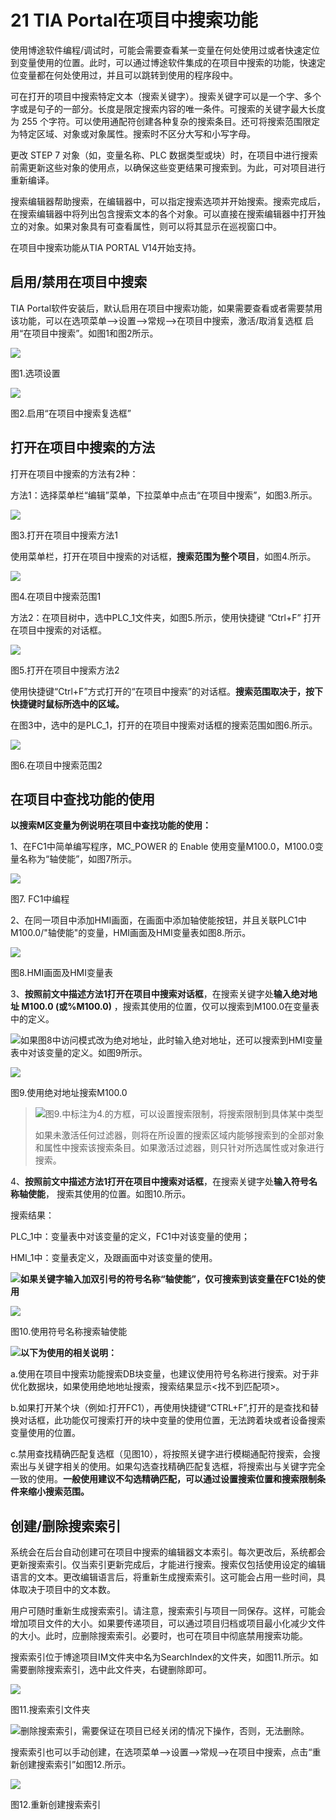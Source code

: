# 21 TIA Portal在项目中搜索功能

使用博途软件编程/调试时，可能会需要查看某一变量在何处使用过或者快速定位到变量使用的位置。此时，可以通过博途软件集成的在项目中搜索的功能，快速定位变量都在何处使用过，并且可以跳转到使用的程序段中。

可在打开的项目中搜索特定文本（搜索关键字）。搜索关键字可以是一个字、多个字或是句子的一部分。长度是限定搜索内容的唯一条件。可搜索的关键字最大长度为 255 个字符。可以使用通配符创建各种复杂的搜索条目。还可将搜索范围限定为特定区域、对象或对象属性。搜索时不区分大写和小写字母。

更改 STEP 7 对象（如，变量名称、PLC 数据类型或块）时，在项目中进行搜索前需更新这些对象的使用点，以确保这些变更结果可搜索到。为此，可对项目进行重新编译。

搜索编辑器帮助搜索，在编辑器中，可以指定搜索选项并开始搜索。搜索完成后，在搜索编辑器中将列出包含搜索文本的各个对象。可以直接在搜索编辑器中打开独立的对象。如果对象具有可查看属性，则可以将其显示在巡视窗口中。

在项目中搜索功能从TIA PORTAL V14开始支持。

## 启用/禁用在项目中搜索

TIA Portal软件安装后，默认启用在项目中搜索功能，如果需要查看或者需要禁用该功能，可以在选项菜单-->设置-->常规-->在项目中搜索，激活/取消复选框 启用“在项目中搜索”。如图1和图2所示。

![](images/21-01.png)

图1.选项设置

![](images/21-02.png)

图2.启用“在项目中搜索复选框”

## 打开在项目中搜索的方法

打开在项目中搜索的方法有2种：

方法1：选择菜单栏“编辑”菜单，下拉菜单中点击“在项目中搜索”，如图3.所示。

![](images/21-03.png)

图3.打开在项目中搜索方法1

使用菜单栏，打开在项目中搜索的对话框，**搜索范围为整个项目**，如图4.所示。

![](images/21-04.png)

图4.在项目中搜索范围1

方法2：在项目树中，选中PLC_1文件夹，如图5.所示，使用快捷键 “Ctrl+F” 打开在项目中搜索的对话框。

![](images/21-05.png)

图5.打开在项目中搜索方法2

使用快捷键“Ctrl+F”方式打开的“在项目中搜索”的对话框。**搜索范围取决于，按下快捷键时鼠标所选中的区域。**

在图3中，选中的是PLC_1，打开的在项目中搜索对话框的搜索范围如图6.所示。

![](images/21-06.png)

图6.在项目中搜索范围2

## 在项目中查找功能的使用

**以搜索M区变量为例说明在项目中查找功能的使用：**

1、在FC1中简单编写程序，MC_POWER 的 Enable 使用变量M100.0，M100.0变量名称为“轴使能”，如图7所示。

![](images/21-07.png)

图7\. FC1中编程

2、在同一项目中添加HMI画面，在画面中添加轴使能按钮，并且关联PLC1中M100.0/"轴使能"的变量，HMI画面及HMI变量表如图8.所示。

![](images/21-08.png)

图8.HMI画面及HMI变量表

3、**按照前文中描述方法1打开在项目中搜索对话框**，在搜索关键字处**输入绝对地址 M100.0 (或%M100.0)** ，搜索其使用的位置，仅可以搜索到M100.0在变量表中的定义。

![](images/3.gif)如果图8中访问模式改为绝对地址，此时输入绝对地址，还可以搜索到HMI变量表中对该变量的定义。如图9所示。

![](images/21-09.png)

图9.使用绝对地址搜索M100.0

> ![](images/3.gif)图9.中标注为4.的方框，可以设置搜索限制，将搜索限制到具体某中类型
> 
> 如果未激活任何过滤器，则将在所设置的搜索区域内能够搜索到的全部对象和属性中搜索该搜索条目。如果激活过滤器，则只针对所选属性或对象进行搜索。

4、**按照前文中描述方法1打开在项目中搜索对话框**，在搜索关键字处**输入符号名称轴使能**， 搜索其使用的位置。如图10.所示。

搜索结果：

PLC_1中：变量表中对该变量的定义，FC1中对该变量的使用；

HMI_1中：变量表定义，及跟画面中对该变量的使用。

![](images/3.gif)**如果关键字输入加双引号的符号名称“轴使能”，仅可搜索到该变量在FC1处的使用**

![](images/21-10.png)

图10.使用符号名称搜索轴使能

![](images/3.gif)**以下为使用的相关说明：**

a.使用在项目中搜索功能搜索DB块变量，也建议使用符号名称进行搜索。对于非优化数据块，如果使用绝地地址搜索，搜索结果显示&lt;找不到匹配项&gt;。

b.如果打开某个块（例如:打开FC1），再使用快捷键“CTRL+F”,打开的是查找和替换对话框，此功能仅可搜索打开的块中变量的使用位置，无法跨着块或者设备搜索变量使用的位置。

c.禁用查找精确匹配复选框（见图10），将按照关键字进行模糊通配符搜索，会搜索出与关键字相关的使用。如果勾选查找精确匹配复选框，将搜索出与关键字完全一致的使用。**一般使用建议不勾选精确匹配，可以通过设置搜索位置和搜索限制条件来缩小搜索范围。**

## 创建/删除搜索索引

系统会在后台自动创建可在项目中搜索的编辑器文本索引。每次更改后，系统都会更新搜索索引。仅当索引更新完成后，才能进行搜索。搜索仅包括使用设定的编辑语言的文本。更改编辑语言后，将重新生成搜索索引。这可能会占用一些时间，具体取决于项目中的文本数。

用户可随时重新生成搜索索引。请注意，搜索索引与项目一同保存。这样，可能会增加项目文件的大小。如果要传递项目，可以通过项目归档或项目最小化减少文件的大小。此时，应删除搜索索引。必要时，也可在项目中彻底禁用搜索功能。

搜索索引位于博途项目IM文件夹中名为SearchIndex的文件夹，如图11.所示。如需要删除搜索索引，选中此文件夹，右键删除即可。

![](images/21-11.png)

图11.搜索索引文件夹

![](images/3.gif)删除搜索索引，需要保证在项目已经关闭的情况下操作，否则，无法删除。

搜索索引也可以手动创建，在选项菜单-->设置-->常规-->在项目中搜索，点击“重新创建搜索索引”如图12.所示。

![](images/21-12.png)

图12.重新创建搜索索引